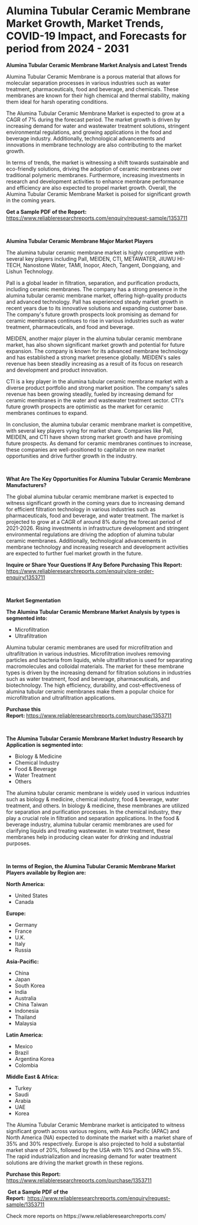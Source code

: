 <p><h1>Alumina Tubular Ceramic Membrane Market Growth, Market Trends, COVID-19 Impact, and Forecasts for period from 2024 - 2031</h1></p><p><strong>Alumina Tubular Ceramic Membrane Market Analysis and Latest Trends</strong></p>
<p><p>Alumina Tubular Ceramic Membrane is a porous material that allows for molecular separation processes in various industries such as water treatment, pharmaceuticals, food and beverage, and chemicals. These membranes are known for their high chemical and thermal stability, making them ideal for harsh operating conditions.</p><p>The Alumina Tubular Ceramic Membrane Market is expected to grow at a CAGR of 7% during the forecast period. The market growth is driven by increasing demand for water and wastewater treatment solutions, stringent environmental regulations, and growing applications in the food and beverage industry. Additionally, technological advancements and innovations in membrane technology are also contributing to the market growth.</p><p>In terms of trends, the market is witnessing a shift towards sustainable and eco-friendly solutions, driving the adoption of ceramic membranes over traditional polymeric membranes. Furthermore, increasing investments in research and development activities to enhance membrane performance and efficiency are also expected to propel market growth. Overall, the Alumina Tubular Ceramic Membrane Market is poised for significant growth in the coming years.</p></p>
<p><strong>Get a Sample PDF of the Report:&nbsp;</strong> <a href="https://www.reliableresearchreports.com/enquiry/request-sample/1353711">https://www.reliableresearchreports.com/enquiry/request-sample/1353711</a></p>
<p>&nbsp;</p>
<p><strong>Alumina Tubular Ceramic Membrane Major Market Players</strong></p>
<p><p>The alumina tubular ceramic membrane market is highly competitive with several key players including Pall, MEIDEN, CTI, METAWATER, JIUWU HI-TECH, Nanostone Water, TAMI, Inopor, Atech, Tangent, Dongqiang, and Lishun Technology. </p><p>Pall is a global leader in filtration, separation, and purification products, including ceramic membranes. The company has a strong presence in the alumina tubular ceramic membrane market, offering high-quality products and advanced technology. Pall has experienced steady market growth in recent years due to its innovative solutions and expanding customer base. The company's future growth prospects look promising as demand for ceramic membranes continues to rise in various industries such as water treatment, pharmaceuticals, and food and beverage.</p><p>MEIDEN, another major player in the alumina tubular ceramic membrane market, has also shown significant market growth and potential for future expansion. The company is known for its advanced membrane technology and has established a strong market presence globally. MEIDEN's sales revenue has been steadily increasing as a result of its focus on research and development and product innovation.</p><p>CTI is a key player in the alumina tubular ceramic membrane market with a diverse product portfolio and strong market position. The company's sales revenue has been growing steadily, fueled by increasing demand for ceramic membranes in the water and wastewater treatment sector. CTI's future growth prospects are optimistic as the market for ceramic membranes continues to expand.</p><p>In conclusion, the alumina tubular ceramic membrane market is competitive, with several key players vying for market share. Companies like Pall, MEIDEN, and CTI have shown strong market growth and have promising future prospects. As demand for ceramic membranes continues to increase, these companies are well-positioned to capitalize on new market opportunities and drive further growth in the industry.</p></p>
<p>&nbsp;</p>
<p><strong>What Are The Key Opportunities For Alumina Tubular Ceramic Membrane Manufacturers?</strong></p>
<p><p>The global alumina tubular ceramic membrane market is expected to witness significant growth in the coming years due to increasing demand for efficient filtration technology in various industries such as pharmaceuticals, food and beverage, and water treatment. The market is projected to grow at a CAGR of around 8% during the forecast period of 2021-2026. Rising investments in infrastructure development and stringent environmental regulations are driving the adoption of alumina tubular ceramic membranes. Additionally, technological advancements in membrane technology and increasing research and development activities are expected to further fuel market growth in the future.</p></p>
<p><strong>Inquire or Share Your Questions If Any Before Purchasing This Report:</strong> <a href="https://www.reliableresearchreports.com/enquiry/pre-order-enquiry/1353711">https://www.reliableresearchreports.com/enquiry/pre-order-enquiry/1353711</a></p>
<p>&nbsp;</p>
<p><strong>Market Segmentation</strong></p>
<p><strong>The Alumina Tubular Ceramic Membrane Market Analysis by types is segmented into:</strong></p>
<p><ul><li>Microfiltration</li><li>Ultrafiltration</li></ul></p>
<p><p>Alumina tubular ceramic membranes are used for microfiltration and ultrafiltration in various industries. Microfiltration involves removing particles and bacteria from liquids, while ultrafiltration is used for separating macromolecules and colloidal materials. The market for these membrane types is driven by the increasing demand for filtration solutions in industries such as water treatment, food and beverage, pharmaceuticals, and biotechnology. The high efficiency, durability, and cost-effectiveness of alumina tubular ceramic membranes make them a popular choice for microfiltration and ultrafiltration applications.</p></p>
<p><strong>Purchase this Report:&nbsp;</strong><a href="https://www.reliableresearchreports.com/purchase/1353711">https://www.reliableresearchreports.com/purchase/1353711</a></p>
<p>&nbsp;</p>
<p><strong>The Alumina Tubular Ceramic Membrane Market Industry Research by Application is segmented into:</strong></p>
<p><ul><li>Biology & Medicine</li><li>Chemical Industry</li><li>Food & Beverage</li><li>Water Treatment</li><li>Others</li></ul></p>
<p><p>The alumina tubular ceramic membrane is widely used in various industries such as biology & medicine, chemical industry, food & beverage, water treatment, and others. In biology & medicine, these membranes are utilized for separation and purification processes. In the chemical industry, they play a crucial role in filtration and separation applications. In the food & beverage industry, alumina tubular ceramic membranes are used for clarifying liquids and treating wastewater. In water treatment, these membranes help in producing clean water for drinking and industrial purposes.</p></p>
<p>&nbsp;</p>
<p><strong>In terms of Region, the Alumina Tubular Ceramic Membrane Market Players available by Region are:</strong></p>
<p>
    <p> <strong> North America: </strong>
        <ul>
            <li>United States</li>
            <li>Canada</li>
        </ul>
        </p> 
    <p> <strong> Europe: </strong>
        <ul>
            <li>Germany</li>
            <li>France</li>
            <li>U.K.</li>
            <li>Italy</li>
            <li>Russia</li>
        </ul>
        </p> 
    <p> <strong> Asia-Pacific: </strong>
        <ul>
            <li>China</li>
            <li>Japan</li>
            <li>South Korea</li>
            <li>India</li>
            <li>Australia</li>
            <li>China Taiwan</li>
            <li>Indonesia</li>
            <li>Thailand</li>
            <li>Malaysia</li>
        </ul>
        </p> 
    <p> <strong> Latin America: </strong>
        <ul>
            <li>Mexico</li>
            <li>Brazil</li>
            <li>Argentina Korea</li>
            <li>Colombia</li>
        </ul>
        </p> 
    <p> <strong> Middle East & Africa: </strong>
        <ul>
            <li>Turkey</li>
            <li>Saudi</li>
            <li>Arabia</li>
            <li>UAE</li>
            <li>Korea</li>
        </ul>
    </p>
    </p>
<p><p>The Alumina Tubular Ceramic Membrane market is anticipated to witness significant growth across various regions, with Asia Pacific (APAC) and North America (NA) expected to dominate the market with a market share of 35% and 30% respectively. Europe is also projected to hold a substantial market share of 20%, followed by the USA with 10% and China with 5%. The rapid industrialization and increasing demand for water treatment solutions are driving the market growth in these regions.</p></p>
<p><strong>Purchase this Report: </strong><a href="https://www.reliableresearchreports.com/purchase/1353711">https://www.reliableresearchreports.com/purchase/1353711</a></p>
<p>&nbsp;<strong>Get a Sample PDF of the Report:&nbsp;&nbsp;</strong><a href="https://www.reliableresearchreports.com/enquiry/request-sample/1353711">https://www.reliableresearchreports.com/enquiry/request-sample/1353711</a></p>
<p><strong></strong></p>
<p>Check more reports on https://www.reliableresearchreports.com/</p>